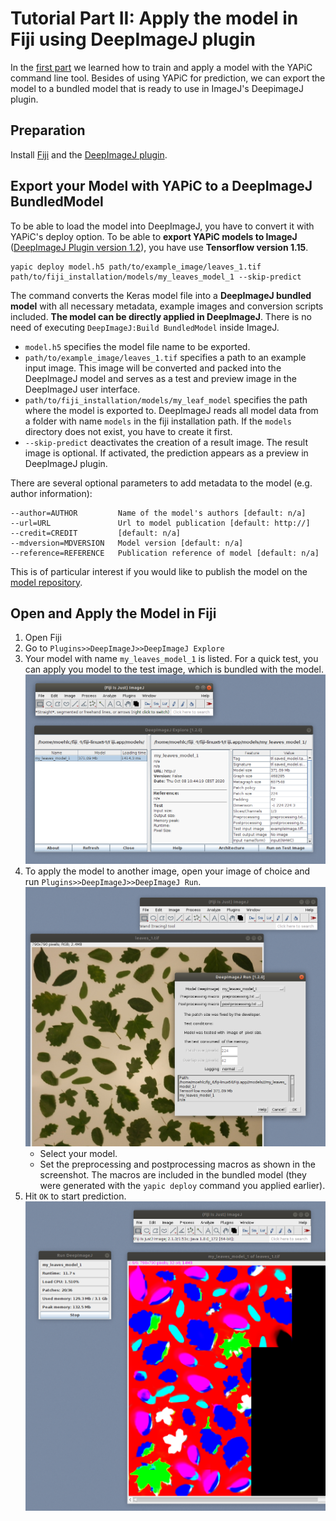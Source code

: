 # Tutorial Part II: Apply the model in Fiji using DeepImageJ plugin

In the [first part](tutorial.html) we learned how to train and apply a model with the YAPiC command line tool. Besides of using YAPiC for prediction, we can export the model to a bundled model that is ready to use in ImageJ's DeepimageJ plugin.

## Preparation

Install [Fiji](https://fiji.sc) and the [DeepImageJ plugin](https://deepimagej.github.io).

## Export your Model with YAPiC to a DeepImageJ BundledModel

To be able to load the model into DeepImageJ, you have to convert it with YAPiC's deploy option. To be able to **export YAPiC models to ImageJ** ([DeepImageJ Plugin version 1.2](https://deepimagej.github.io/deepimagej/)), you have use **Tensorflow version 1.15**.

```
yapic deploy model.h5 path/to/example_image/leaves_1.tif path/to/fiji_installation/models/my_leaves_model_1 --skip-predict
```

The command converts the Keras model file into a **DeepImageJ bundled model** with all necessary metadata, example images and conversion scripts included. **The model can be directly applied in DeepImageJ**. There is no need of executing `DeepImageJ:Build BundledModel` inside ImageJ.

* `model.h5` specifies the model file name to be exported.
* `path/to/example_image/leaves_1.tif` specifies a path to an example input image. This image will be converted and packed into the DeepImageJ model and serves as a test and preview image in the DeepImageJ user interface.
* `path/to/fiji_installation/models/my_leaf_model` specifies the path where the model is exported to. DeepImageJ reads all model data from a folder with name `models` in the fiji installation path. If the `models` directory does not exist, you have to create it first.
* `--skip-predict` deactivates the creation of a result image. The result image is optional. If activated, the prediction appears as a preview in DeepImageJ plugin.

There are several optional parameters to add metadata to the model (e.g. author information):

```
--author=AUTHOR         Name of the model's authors [default: n/a]
--url=URL               Url to model publication [default: http://]
--credit=CREDIT         [default: n/a]
--mdversion=MDVERSION   Model version [default: n/a]
--reference=REFERENCE   Publication reference of model [default: n/a]
```
This is of particular interest if you would like to publish the model on the [model repository](https://deepimagej.github.io/deepimagej/models.html).

## Open and Apply the Model in Fiji

1. Open Fiji
1. Go to `Plugins>>DeepImageJ>>DeepImageJ Explore`
1. Your model with name `my_leaves_model_1` is listed. For a quick test, you   can apply you model to the test image, which is bundled with the model.
   ![](img/tutorial_deepimagej_explore.png)
1. To apply the model to another image, open your image of choice and run `Plugins>>DeepImageJ>>DeepImageJ Run`.
![](img/tutorial_deepimagej_apply_dialog.png)
    * Select your model.
    * Set the preprocessing and postprocessing macros as shown in the screenshot. The macros are included in the bundled model (they were generated with the `yapic deploy` command you applied earlier).
1. Hit `OK` to start prediction.
![](img/tutorial_deepimagej_predicting.png)
